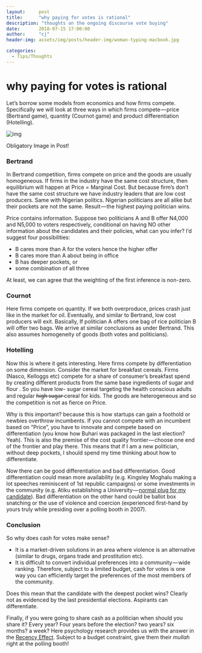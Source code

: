 ```yaml
---
layout:     post
title:      "why paying for votes is rational"
description: "thoughts on the ongoing discourse vote buying"
date:       2018-07-15 17:00:00
author:     "cj"
header-img: assets/img/posts/header-img/woman-typing-macbook.jpg

categories:
  - Tips/Thoughts
---
```


# why paying for votes is rational

Let’s borrow some models from economics and how firms compete. Specifically we will look at three ways in which firms compete — price (Bertrand game), quantity (Cournot game) and product differentiation (Hotelling).

![img](https://conyekwelu.files.wordpress.com/2018/12/d4859-1CEhahHh2KTXnN-C6FZq7fQ.jpeg?w=1088)

Obligatory Image in Post!

### **Bertrand**

In Bertrand competition, firms compete on price and the goods are usually homogeneous. If firms in the industry have the same cost structure, then equilibrium will happen at Price = Marginal Cost. But because firm’s don’t have the same cost structure we have industry leaders that are low cost producers. Same with Nigerian politics. Nigerian politicians are all alike but their pockets are not the same. Result — the highest paying politician wins.

Price contains information. Suppose two politicians A and B offer N4,000 and N5,000 to voters respectively, conditional on having NO other information about the candidates and their policies, what can you infer? I’d suggest four possibilities:

- B cares more than A for the voters hence the higher offer
- B cares more than A about being in office
- B has deeper pockets, or
- some combination of all three

At least, we can agree that the weighting of the first inference is non-zero.

### Cournot

Here firms compete on quantity. If we both overproduce, prices crash just like in the market for oil. Eventually, and similar to Bertrand, low cost producers will exit. Basically, If politician A offers one bag of rice politician B will offer two bags. We arrive at similar conclusions as under Bertrand. This also assumes homogeneity of goods (both votes and politicians).

### Hotelling

Now this is where it gets interesting. Here firms compete by differentiation on some dimension. Consider the market for breakfast cereals. Firms (Nasco, Kelloggs etc) compete for a share of consumer’s breakfast spend by creating different products from the same base ingredients of sugar and flour . So you have low- sugar cereal targeting the health conscious adults and regular h̶i̶g̶h̶ ̶s̶u̶g̶a̶r̶ cereal for kids. The goods are heterogeneous and so the competition is not as fierce on Price.

Why is this important? because this is how startups can gain a foothold or newbies overthrow incumbents. If you cannot compete with an incumbent based on “Price”, you have to innovate and compete based on differentiation (you know how Buhari was packaged in the last election? Yeah). This is also the premise of the cost quality frontier — choose one end of the frontier and play there. This means that if I am a new politician, without deep pockets, I should spend my time thinking about how to differentiate.

Now there can be good differentiation and bad differentiation. Good differentiation could mean more availability (e.g. Kingsley Moghalu making a lot speeches reminiscent of 1st republic campaigns) or some investments in the community (e.g. Atiku establishing a University — [normal plug for my candidate](https://medium.com/@TheIgboBandit01/a-seers-prediction-on-nigeria-s-eventual-route-to-redemption-a831bedab792)). Bad differentiation on the other hand could be ballot box snatching or the use of violence and coercion (experienced first-hand by yours truly while presiding over a polling booth in 2007).

### **Conclusion**

So why does cash for votes make sense?

- It is a market-driven solutions in an area where violence is an alternative (similar to drugs, organs trade and prostitution etc).
- It is difficult to convert individual preferences into a community — wide ranking. Therefore, subject to a limited budget, cash for votes is one way you can efficiently target the preferences of the most members of the community.

Does this mean that the candidate with the deepest pocket wins? Clearly not as evidenced by the last presidential elections. Aspirants can differentiate.

Finally, if you were going to share cash as a politician when should you share it? Every year? Four years before the election? two years? six months? a week? Here psychology research provides us with the answer in the [Recency Effect](http://psychology.iresearchnet.com/social-psychology/decision-making/recency-effect/). Subject to a budget constraint, give them their *mullah* right at the polling booth!
